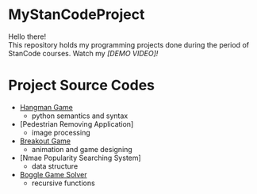 # MyStanCodeProject
Hello there!\
This repository holds my programming projects done during the period of StanCode courses.
Watch my *[DEMO VIDEO]!*

# Project Source Codes
* [Hangman Game]()
  * python semantics and syntax
* [Pedestrian Removing Application]
  * image processing
* [Breakout Game](upload_to_Github/break_out_game/breakout.py)
  * animation and game designing
* [Nmae Popularity Searching System]
  * data structure
* [Boggle Game Solver](upload_to_Github/boggle_game_solver/boggle.py)
  * recursive functions  
